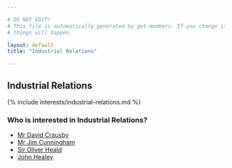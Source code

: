 ```yaml
---

# DO NOT EDIT!
# This file is automatically generated by get-members. If you change it, bad
# things will happen.

layout: default
title: "Industrial Relations"

---
```


## Industrial Relations

{% include interests/industrial-relations.md %}

### Who is interested in Industrial Relations?


* [Mr David Crausby](/members/mr-david-crausby.html)
* [Mr Jim Cunningham](/members/mr-jim-cunningham.html)
* [Sir Oliver Heald](/members/sir-oliver-heald.html)
* [John Healey](/members/john-healey.html)
